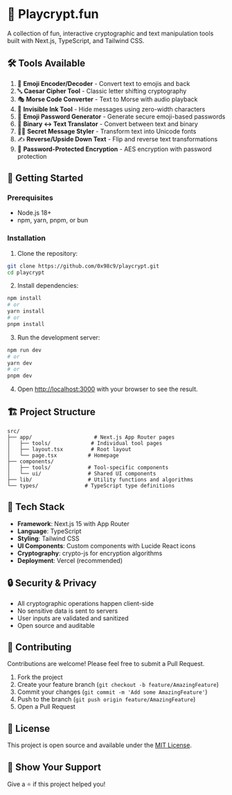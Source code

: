 # 🎲 Playcrypt.fun

A collection of fun, interactive cryptographic and text manipulation tools built with Next.js, TypeScript, and Tailwind CSS.

## 🛠️ Tools Available

1. 🥸 **Emoji Encoder/Decoder** - Convert text to emojis and back
2. 🔤 **Caesar Cipher Tool** - Classic letter shifting cryptography  
3. 🎭 **Morse Code Converter** - Text to Morse with audio playback
4. 🧩 **Invisible Ink Tool** - Hide messages using zero-width characters
5. 🔐 **Emoji Password Generator** - Generate secure emoji-based passwords
6. 🧬 **Binary ↔ Text Translator** - Convert between text and binary
7. 🧙‍♂️ **Secret Message Styler** - Transform text into Unicode fonts
8. ✍️ **Reverse/Upside Down Text** - Flip and reverse text transformations
9. 📧 **Password-Protected Encryption** - AES encryption with password protection

## 🚀 Getting Started

### Prerequisites
- Node.js 18+ 
- npm, yarn, pnpm, or bun

### Installation

1. Clone the repository:
```bash
git clone https://github.com/0x98c9/playcrypt.git
cd playcrypt
```

2. Install dependencies:
```bash
npm install
# or
yarn install
# or
pnpm install
```

3. Run the development server:
```bash
npm run dev
# or
yarn dev
# or
pnpm dev
```

4. Open [http://localhost:3000](http://localhost:3000) with your browser to see the result.

## 🏗️ Project Structure

```
src/
├── app/                    # Next.js App Router pages
│   ├── tools/             # Individual tool pages
│   ├── layout.tsx         # Root layout
│   └── page.tsx          # Homepage
├── components/
│   ├── tools/            # Tool-specific components
│   └── ui/               # Shared UI components
├── lib/                  # Utility functions and algorithms
└── types/               # TypeScript type definitions
```

## 🎨 Tech Stack

- **Framework**: Next.js 15 with App Router
- **Language**: TypeScript
- **Styling**: Tailwind CSS
- **UI Components**: Custom components with Lucide React icons
- **Cryptography**: crypto-js for encryption algorithms
- **Deployment**: Vercel (recommended)

## 🔒 Security & Privacy

- All cryptographic operations happen client-side
- No sensitive data is sent to servers
- User inputs are validated and sanitized
- Open source and auditable

## 🤝 Contributing

Contributions are welcome! Please feel free to submit a Pull Request.

1. Fork the project
2. Create your feature branch (`git checkout -b feature/AmazingFeature`)
3. Commit your changes (`git commit -m 'Add some AmazingFeature'`)
4. Push to the branch (`git push origin feature/AmazingFeature`)
5. Open a Pull Request

## 📝 License

This project is open source and available under the [MIT License](LICENSE).

## 🌟 Show Your Support

Give a ⭐️ if this project helped you!
